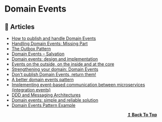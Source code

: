 
# Domain Events

## 📝 Articles

- [How to publish and handle Domain Events](http://www.kamilgrzybek.com/design/how-to-publish-and-handle-domain-events/)
- [Handling Domain Events: Missing Part](http://www.kamilgrzybek.com/design/handling-domain-events-missing-part/)
- [The Outbox Pattern](http://www.kamilgrzybek.com/design/the-outbox-pattern/) 
- [Domain Events – Salvation](https://udidahan.com/2009/06/14/domain-events-salvation/)
- [Domain events: design and implementation](https://docs.microsoft.com/en-us/dotnet/architecture/microservices/microservice-ddd-cqrs-patterns/domain-events-design-implementation) 
- [Events on the outside, on the inside and at the core](https://chrisrichardson.net/post/microservices/2021/02/21/events-are-the-core.html)
- [Strengthening your domain: Domain Events](https://lostechies.com/jimmybogard/2010/04/08/strengthening-your-domain-domain-events/) 
- [Don't publish Domain Events, return them!](https://blog.jayway.com/2013/06/20/dont-publish-domain-events-return-them/)
- [A better domain events pattern](https://lostechies.com/jimmybogard/2014/05/13/a-better-domain-events-pattern/) 
- [Implementing event-based communication between microservices (integration events)](https://docs.microsoft.com/en-us/dotnet/architecture/microservices/multi-container-microservice-net-applications/integration-event-based-microservice-communications) 
- [DDD and Messaging Architectures](https://verraes.net/2019/05/ddd-msg-arch/) 
- [Domain events: simple and reliable solution](https://enterprisecraftsmanship.com/posts/domain-events-simple-reliable-solution/) 
- [Domain Events Pattern Example](https://tonytruong.net/domain-events-pattern-example)

<div align="right">
  <b><a href="#contents">↥ Back To Top</a></b>
</div>